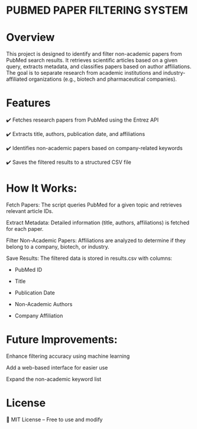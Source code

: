 # PUBMED PAPER FILTERING SYSTEM 


# Overview 

This project is designed to identify and filter non-academic papers from PubMed search results. It retrieves scientific articles based on a given query, extracts metadata, and classifies papers based on author affiliations. The goal is to separate research from academic institutions and industry-affiliated organizations (e.g., biotech and pharmaceutical companies).

# Features 

✔️ Fetches research papers from PubMed using the Entrez API

✔️ Extracts title, authors, publication date, and affiliations

✔️ Identifies non-academic papers based on company-related keywords

✔️ Saves the filtered results to a structured CSV file


# How It Works: 

Fetch Papers: The script queries PubMed for a given topic and retrieves relevant article IDs.

Extract Metadata: Detailed information (title, authors, affiliations) is fetched for each paper.

Filter Non-Academic Papers: Affiliations are analyzed to determine if they belong to a company, biotech, or industry.

Save Results: The filtered data is stored in results.csv with columns:

- PubMed ID

- Title

- Publication Date

- Non-Academic Authors

- Company Affiliation

# Future Improvements:

Enhance filtering accuracy using machine learning

Add a web-based interface for easier use

Expand the non-academic keyword list


# License

📜 MIT License – Free to use and modify
